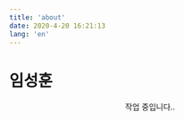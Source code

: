 ```yaml
---
title: 'about'
date: 2020-4-20 16:21:13
lang: 'en'
---
```


# 임성훈

<div align="center">
    작업 중입니다..
</div>
